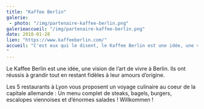 ```yaml
---
title: "Kaffee Berlin"
galerie:
 - photo: "/img/partenaire-kaffee-berlin.png"
galerieaccueil: "/img/partenaire-kaffee-berlin.png"
date: 2018-01-28
lien: "https://www.kaffeeberlin.com/"
accueil: "C'est eux qui le disent, le Kaffee Berlin est une idée, une vision de l’art de vivre à Berlin. Ils ont réussis à grandir tout en restant fidèles à leur amours d’origine. Les 5 restaurants à Lyon vous proposent un voyage culinaire au coeur de la capitale allemande : Un menu complet de steaks, bagels, burgers, escalopes viennoises et d’énormes salades ! Willkommen !
"
---
```

Le Kaffee Berlin est une idée, une vision de l’art de vivre à Berlin. Ils ont réussis à grandir tout en restant fidèles à leur amours d’origine.

Les 5 restaurants à Lyon vous proposent un voyage culinaire au coeur de la capitale allemande : Un menu complet de steaks, bagels, burgers, escalopes viennoises et d’énormes salades ! Willkommen !
